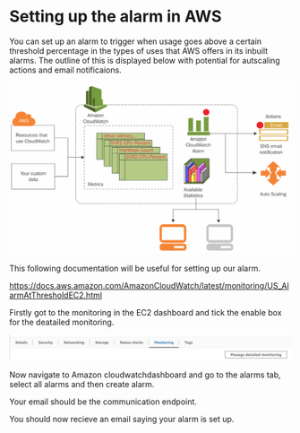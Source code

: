 # Setting up the alarm in AWS


You can set up an alarm to trigger when usage goes above a certain threshold percentage in the types of uses that AWS offers in its inbuilt alarms. The outline of this is displayed below with potential for autscaling actions and email notificaions.

![Alt text](pics/alarmsdiagram.PNG "a title")

This following documentation will be useful for setting up our alarm.

https://docs.aws.amazon.com/AmazonCloudWatch/latest/monitoring/US_AlarmAtThresholdEC2.html

Firstly got to the monitoring in the EC2 dashboard and tick the enable box for the deatailed monitoring.

![Alt text](pics/detailedmonitoring.PNG "a title")

Now navigate to Amazon cloudwatchdashboard and go to the alarms tab, select all alarms and then create alarm.

Your email should be the communication endpoint. 

You should now recieve an email saying your alarm is set up.

